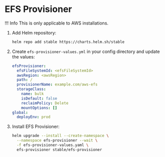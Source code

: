 # EFS Provisioner

!!! Info
    This is only applicable to AWS installations.

1. Add Helm repository:

    ```bash title="Add Helm repo"
    helm repo add stable https://charts.helm.sh/stable
    ```

2. Create `efs-provisioner-values.yml` in your config directory and update the values:

    ```yaml title="efs-provisioner-values.yml"
    efsProvisioner:
      efsFileSystemId: <efsFileSystemId>
      awsRegion: <awsRegion>
      path: /
      provisionerName: example.com/aws-efs
      storageClass:
        name: bulk
        isDefault: false
        reclaimPolicy: Delete
        mountOptions: []
    global:
      deployEnv: prod

    ```

3. Install EFS Provisioner:

    ```bash title="Install EFS Provisioner"
    helm upgrade --install --create-namespace \
      --namespace efs-provisioner --wait \
      -f efs-provisioner-values.yaml \
      efs-provisioner stable/efs-provisioner
    ```
